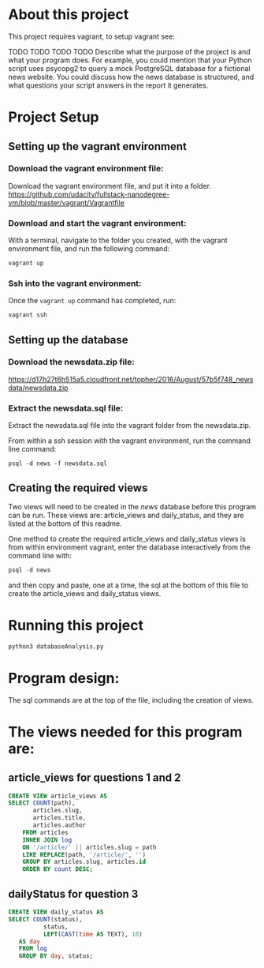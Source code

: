 # About this project
This project requires vagrant, to setup vagrant see: <link to udacity vagrant setup instructions>

TODO 
TODO 
TODO 
TODO 
Describe what the purpose of the project is and what your program does. For example, you could mention that your Python script uses psycopg2 to query a mock PostgreSQL database for a fictional news website. You could discuss how the news database is structured, and what questions your script answers in the report it generates.

# Project Setup
## Setting up the vagrant environment
### Download the vagrant environment file:
Download the vagrant environment file, and put it into a folder.
https://github.com/udacity/fullstack-nanodegree-vm/blob/master/vagrant/Vagrantfile
### Download and start the vagrant environment:
With a terminal, navigate to the folder you created, with the vagrant environment file, and run the following command:
```bash
vagrant up
```
### Ssh into the vagrant environment:
Once the ```vagrant up``` command has completed, run:
```bash
vagrant ssh
```

## Setting up the database
### Download the newsdata.zip file:
https://d17h27t6h515a5.cloudfront.net/topher/2016/August/57b5f748_newsdata/newsdata.zip

### Extract the newsdata.sql file: 
Extract the newsdata.sql file into the vagrant folder from the newsdata.zip.

From within a ssh session with the vagrant environment, run the command line command:
```
psql -d news -f newsdata.sql
```

## Creating the required views
Two views will need to be created in the _news_ database before this program can be run. These views are: article_views and daily_status, and they are listed at the bottom of this readme. 

One method to create the required article_views and daily_status views is from within environment vagrant, enter the database interactively from the command line with: 
```sql
psql -d news
```

and then copy and paste, one at a time, the sql at the bottom of this file to create the article_views and daily_status views.


# Running this project 
```python
python3 databaseAnalysis.py
```


# Program design:
The sql commands are at the top of the file, including the creation of views.


# The views needed for this program are:

## article_views for questions 1 and 2
```sql
CREATE VIEW article_views AS
SELECT COUNT(path),
       articles.slug,
       articles.title,
       articles.author
    FROM articles
    INNER JOIN log
    ON '/article/' || articles.slug = path
    LIKE REPLACE(path, '/article/', '')
    GROUP BY articles.slug, articles.id
    ORDER BY count DESC;
```

## dailyStatus for question 3
```sql
CREATE VIEW daily_status AS
SELECT COUNT(status),
          status,
          LEFT(CAST(time AS TEXT), 10)
   AS day
   FROM log
   GROUP BY day, status;
```



